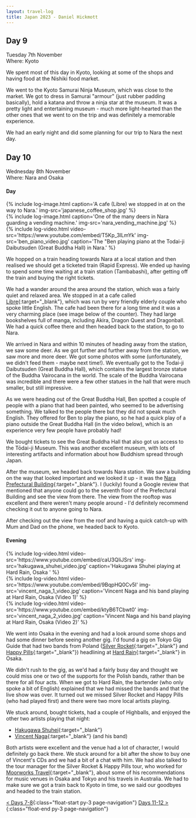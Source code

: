 ```yaml
---
layout: travel-log
title: Japan 2023 - Daniel Hickmott
---
```


## Day 9

<span class="day-details">Tuesday 7th November</span><br>
<span class="day-details">Where: Kyoto</span>

We spent most of this day in Kyoto, looking at some of the shops and having food at the Nishiki food market.

We went to the Kyoto Samurai Ninja Museum, which was close to the market.
We got to dress in Samurai "armour" (just rubber padding basically), hold a katana and throw a ninja star at the museum.
It was a pretty light and entertaining museum - much more light-hearted than the other ones that we went to on the trip and was definitely a memorable experience.

We had an early night and did some planning for our trip to Nara the next day.

## Day 10

<span class="day-details">Wednesday 8th November</span><br>
<span class="day-details">Where: Nara and Osaka</span>

#### Day

<div class="row my-3">
    <div class="col-md-4 d-flex justify-content-center text-center align-top">
        {% include log-image.html caption='A cafe (Libre) we stopped in at on the way to Nara.' img-src='japanese_coffee_shop.jpg' %}
    </div>
    <div class="col-md-4 d-flex justify-content-center text-center align-top">
        {% include log-image.html caption='One of the many deers in Nara guarding a vending machine.' img-src='nara_vending_machine.jpg' %}
    </div>
    <div class="col-md-4 col-md-4 d-flex justify-content-center text-center align-top">
        {% include log-video.html video-src='https://www.youtube.com/embed/T5Kp_3lLmYk' img-src='ben_piano_video.jpg' caption='The "Ben playing piano at the Todai-ji Daibutsuden (Great Buddha Hall) in Nara.' %}
    </div>
</div>

We hopped on a train heading towards Nara at a local station and then realised we should get a ticketed train (Rapid Express).
We ended up having to spend some time waiting at a train station (Tambabashi), after getting off the train and buying the right tickets.

We had a wander around the area around the station, which was a fairly quiet and relaxed area.
We stopped in at a cafe called [Libre](https://www.google.com/maps/place/Libre/@34.9386318,135.7644765,15z/data=!3m1!5s0x60010f9a7bac5887:0x582daff1fd79dc71!4m8!3m7!1s0x60010f9a7bafbe13:0xa3f53b9114b3d001!8m2!3d34.9386318!4d135.7644765!9m1!1b1!16s%2Fg%2F1tt8c4yl?entry=ttu){:target="_blank"}, which was run by very friendly elderly couple who spoke little English.
The cafe had been there for a long time and it was a very charming place (see image below of the counter).
They had large bookshelves full of manga, including Akira, Dragon Quest and Dragonball.
We had a quick coffee there and then headed back to the station, to go to Nara.

We arrived in Nara and within 10 minutes of heading away from the station, we saw some deer.
As we got further and further away from the station, we saw more and more deer.
We got some photos with some (unfortunately, we didn't feed them - maybe next time!).
We eventually got to the Todai-ji Daibutsuden (Great Buddha Hall), which contains the largest bronze statue of the Buddha Vairocana in the world.
The scale of the Buddha Vairocana was incredible and there were a few other statues in the hall that were much smaller, but still impressive.

As we were heading out of the Great Buddha Hall, Ben spotted a couple of people with a piano that had been painted, who seemed to be advertising something.
We talked to the people there but they did not speak much English.
They offered for Ben to play the piano, so he had a quick play of a piano outside the Great Buddha Hall (in the video below), which is an experience very few people have probably had!

We bought tickets to see the Great Buddha Hall that also got us access to the Tōdai-ji Museum.
This was another excellent museum, with lots of interesting artifacts and information about how Buddhism spread through Japan.

After the museum, we headed back towards Nara station.
We saw a building on the way that looked important and we looked it up - it was the [Nara Prefectural Building](https://www.google.com/maps/place/Nara+Prefectural+Office/@34.6856772,135.8320286,16.16z/data=!3m1!5s0x60013985e2286357:0xdb5ac6593858bd74!4m14!1m7!3m6!1s0x60013985e0194319:0xb7ac73d91cbbab3d!2sNara+Prefectural+Office!8m2!3d34.6853113!4d135.8329083!16s%2Fg%2F119x6z7cf!3m5!1s0x60013985e0194319:0xb7ac73d91cbbab3d!8m2!3d34.6853113!4d135.8329083!16s%2Fg%2F119x6z7cf?entry=ttu){:target="_blank"}.
I (luckily) found a Google review that mentioned that anyone could go to the seventh floor of the Prefectural Building and see the view from there.
The view from the rooftop was excellent and there weren't many people around - I'd definitely recommend checking it out to anyone going to Nara.

After checking out the view from the roof and having a quick catch-up with Mum and Dad on the phone, we headed back to Kyoto.


#### Evening

<div class="row my-3">
    <div class="col-md-4 col-md-4 d-flex justify-content-center text-center align-top">
        {% include log-video.html video-src='https://www.youtube.com/embed/caU3QIiJSrs' img-src='hakugawa_shuhei_video.jpg' caption='Hakugawa Shuhei playing at Hard Rain, Osaka
' %}
    </div>
    <div class="col-md-4 col-md-4 d-flex justify-content-center text-center align-top">
        {% include log-video.html video-src='https://www.youtube.com/embed/9BqpHQ0Cv5I' img-src='vincent_naga_1_video.jpg' caption='Vincent Naga and his band playing at Hard Rain, Osaka (Video 1)' %}
    </div>
    <div class="col-md-4 col-md-4 d-flex justify-content-center text-center align-top">
        {% include log-video.html video-src='https://www.youtube.com/embed/ktyB6TCbwt0' img-src='vincent_naga_2_video.jpg' caption='Vincent Naga and his band playing at Hard Rain, Osaka (Video 2)' %}
    </div>
</div>


We went into Osaka in the evening and had a look around some shops and had some dinner before seeing another gig.
I'd found a gig on Tokyo Gig Guide that had two bands from Poland ([Silver Rocket](https://silverrocketmusic.bandcamp.com/){:target="_blank"} and [Happy Pills](https://www.happypillsband.com/){:target="_blank"}) headlining at [Hard Rain](http://hardrain-web.net/top.html){:target="_blank"} in Osaka.

We didn't rush to the gig, as we'd had a fairly busy day and thought we could miss one or two of the supports for the Polish bands, rather than be there for all four acts.
When we got to Hard Rain, the bartender (who only spoke a bit of English) explained that we had missed the bands and that the live show was over.
It turned out we missed Silver Rocket and Happy Pills (who had played first) and there were two more local artists playing.

We stuck around, bought tickets, had a couple of Highballs, and enjoyed the other two artists playing that night:

- [Hakugawa Shuhei](https://hakugawa628.wixsite.com/haku){:target="_blank"}
- [Vincent Naga](https://vincentnaga.bandcamp.com){:target="_blank"} (and his band)

Both artists were excellent and the venue had a lot of character, I would definitely go back there.
We stuck around for a bit after the show to buy one of Vincent's CDs and we had a bit of a chat with him.
We had also talked to the tour manager for the Silver Rocket & Happy Pills tour, who worked for [Moorworks Travel](https://moorworks.com/){:target="_blank"}, about some of his recommendations for music venues in Osaka and Tokyo and his travels in Australia.
We had to make sure we got a train back to Kyoto in time, so we said our goodbyes and headed to the train station.

[< Days 7-8](tokyo-4){:class="float-start py-3 page-navigation"}
[Days 11-12 >](kyoto-2){:class="float-end py-3 page-navigation"}